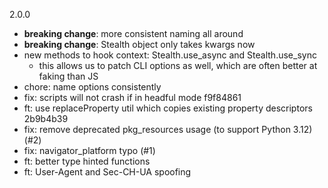 2.0.0
 - __breaking change__: more consistent naming all around
 - __breaking change__: Stealth object only takes kwargs now
 - new methods to hook context: Stealth.use_async and Stealth.use_sync
    - this allows us to patch CLI options as well, which are often better at faking than JS
 - chore: name options consistently
 - fix: scripts will not crash if in headful mode f9f84861
 - ft: use replaceProperty util which copies existing property descriptors 2b9b4b39
 - fix: remove deprecated pkg_resources usage (to support Python 3.12) (#2)
 - fix: navigator_platform typo (#1)
 - ft: better type hinted functions
 - ft: User-Agent and Sec-CH-UA spoofing